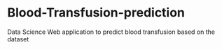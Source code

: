 # Blood-Transfusion-prediction
Data Science Web application to predict blood transfusion based on the dataset
